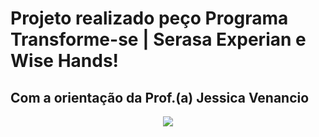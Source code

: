 
# Projeto realizado peço Programa Transforme-se | Serasa Experian e Wise Hands!

## Com a orientação da Prof.(a) Jessica Venancio


<p align="center">
<img src="https://wisehands.app/wp-content/uploads/2022/10/header_mob_v3.jpg">
</p>